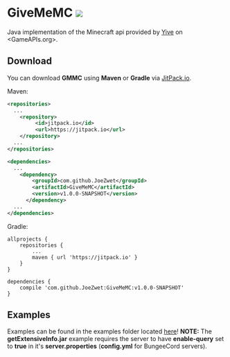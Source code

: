 # GiveMeMC [![](https://jitpack.io/v/JoeZwet/GiveMeMC.svg)](https://jitpack.io/#JoeZwet/GiveMeMC)
Java implementation of the Minecraft api provided by [Yive](https://github.com/Yive) on <GameAPIs.org>.

## Download
You can download **GMMC** using **Maven** or **Gradle** via [JitPack.io](https://jitpack.io/#JoeZwet/GiveMeMC).

Maven:
```xml
<repositories>
  ...
	<repository>
		 <id>jitpack.io</id>
		 <url>https://jitpack.io</url>
	</repository>
  ...
</repositories>
```
```xml
<dependencies>
  ...
  	<dependency>
	    <groupId>com.github.JoeZwet</groupId>
	    <artifactId>GiveMeMC</artifactId>
	    <version>v1.0.0-SNAPSHOT</version>
	  </dependency>
  ...
</dependencies>
```

Gradle:
```
allprojects {
	repositories {
		...
		maven { url 'https://jitpack.io' }
	}
}
```
```
dependencies {
	compile 'com.github.JoeZwet:GiveMeMC:v1.0.0-SNAPSHOT'
}
```

## Examples
Examples can be found in the examples folder located [here](https://github.com/JoeZwet/GiveMeMC/tree/master/src/main/java/examples)!
**NOTE:** The **getExtensiveInfo.jar** example requires the server to have **enable-query** set to **true** in it's **server.properties** (**config.yml** for BungeeCord servers).

